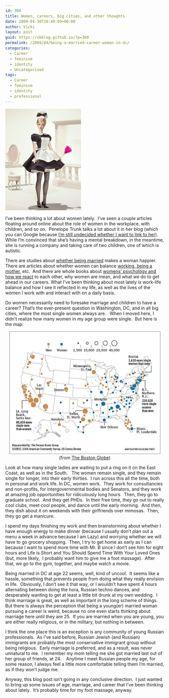 ```yaml
---
id: 300
title: Women, careers, big cities, and other thoughts
date: 2009-04-30T20:49:09+00:00
author: Vicki
layout: post
guid: https://vkblog.github.io/?p=300
permalink: /2009/04/being-a-married-career-woman-in-dc/
categories:
  - Career
  - feminism
  - identity
  - Uncategorized
tags:
  - Career
  - feminism
  - identity
  - professional
---
```

[<img class="aligncenter size-full wp-image-301" title="maid" src="https://raw.githubusercontent.com/vkblog/vkblog.github.io/master/public/img/2009/04/maid.jpg" alt="maid" width="240" height="320" />](https://raw.githubusercontent.com/vkblog/vkblog.github.io/master/public/img/2009/04/maid.jpg)

I&#8217;ve been thinking a lot about women lately.  I&#8217;ve seen a couple articles floating around online about the role of women in the workplace, with children, and so on.  Penelope Trunk talks a lot about it in her blog (which you can Google because [I&#8217;m still undecided whether I want to link to her](https://vkblog.github.io/?p=250)).   While I&#8217;m convinced that she&#8217;s having a mental breakdown, in the meantime, she is running a company and taking care of two children, one of which is autistic.

There are studies about [whether being married](http://www.koreatimes.co.kr/www/news/nation/2009/03/117_42179.html) makes a woman happier.  There are articles about whether women can balance [working, being a mother](http://www.brazencareerist.com/2009/04/28/truths-about-modern-motherhood-and-having-it-all), etc.  And there are whole books about [womens&#8217; psychology and how we react](http://www.amazon.com/exec/obidos/ASIN/097901736X/boingboing) to each other, why women are mean, and what we do to get ahead in our careers. What I&#8217;ve been thinking about most lately is work-life balance and how I see it reflected in my life, as well as the lives of the women I work with and interact with on a daily basis.

Do women necessarily need to foresake marriage and children to have a career? That&#8217;s the ever-present question in Washington, DC, and in all big cities, where the most single women always are.   When I moved here, I didn&#8217;t realize how many women in my age group were single.  But here is the map:

<p style="text-align: center;">
  <a href="https://raw.githubusercontent.com/vkblog/vkblog.github.io/master/public/img/2009/04/singlemap.jpg"><img class="aligncenter size-full wp-image-304" title="singlemap" src="https://raw.githubusercontent.com/vkblog/vkblog.github.io/master/public/img/2009/04/singlemap.jpg" alt="singlemap" width="479" height="387" /></a>(from <a href="http://www.boston.com/bostonglobe/ideas/articles/2008/03/30/a_singles_map_of_the_united_states_of_america/">The Boston Globe</a>)
</p>

<p style="text-align: left;">
  Look at how many single ladies are waiting to put a ring on it on the East Coast, as well as in the South.   The women remain single, and they remain single for longer, into their early thirties.  I run across this all the time, both in personal and work life. In DC, women work.  They work for consultancies and non-profits, for intergovernmental bodies and Senators, and they work at amazing job opportunities for ridiculously long hours.  Then, they go to graduate school.  And they get PHDs.  In their free time, they go out to really cool clubs, meet cool people, and dance until the early morning.  And then, they dish about it on weekends with their girlfriends over mimosas.  Then, they go get a manicure.
</p>

<p style="text-align: left;">
  I spend my days finishing my work and then brainstorming about whether I have enough energy to make dinner (because I usually don&#8217;t plan out a menu a week in advance because I am Lazy) and worrying whether we will have to go grocery shopping.  Then, I try to get home as early as I can because I want to spend more time with Mr. B since I don&#8217;t see him for eight hours and Life is Short and You Should Spend Time With Your Loved Ones (but, more likely,  I probably want him to give me a foot massage).  After that, we go to the gym, together, and maybe watch a movie.
</p>

<p style="text-align: left;">
  <p style="text-align: left;">
    Being married in DC at age 22 seems, well, kind of uncool.  It seems like a hassle, something that prevents people from doing what they really envision in life.  Obviously, I don&#8217;t see it that way, or I wouldn&#8217;t have spent 4 hours alternating between doing the hora, Russian techno dances, and desperately wanting to get at least a little bit drunk at my own wedding.  I think marriage is great, as well as important in the long scheme of things.  But there is always the perception that being a young(er) married woman pursuing a career is weird, because no one even starts thinking about marriage here until they are 25.  If you are married when you are young, you are either really religious, or in the military, but nothing in between.
  </p>
  
  <p style="text-align: left;">
    I think the one place this is an exception is any community of young Russian professionals.  As I&#8217;ve said before, Russian Jewish (and Russian) immigrants are probably the most conservative immigrant group without being religious.  Early marriage is preferred, and as a result, was never unnatural to me.  I remember my mom telling me she got married last out of her group of friends, at 24.    Anytime I meet Russian people my age, for some reason, I always feel a little more comfortable telling them I&#8217;m married, as if they won&#8217;t judge me.
  </p>
  
  <p style="text-align: left;">
    Anyway, this blog post isn&#8217;t going in any conclusive direction.  I just wanted to bring up some issues of age, marriage, and career that I&#8217;ve been thinking about lately.  It&#8217;s probably time for my foot massage, anyway.
  </p>
  
  <p style="text-align: left;">